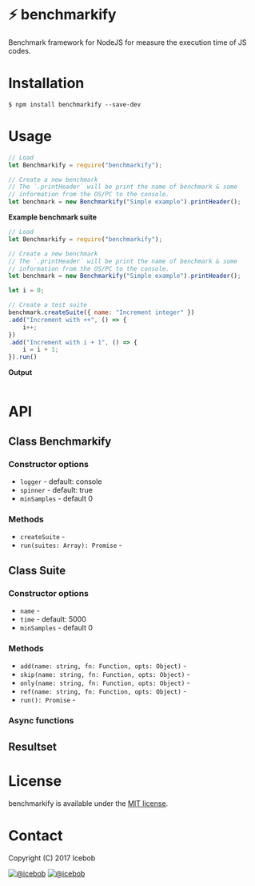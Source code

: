 # :zap: benchmarkify
Benchmark framework for NodeJS for measure the execution time of JS codes.

# Installation
```
$ npm install benchmarkify --save-dev
```

# Usage

```js
// Load
let Benchmarkify = require("benchmarkify");

// Create a new benchmark
// The `.printHeader` will be print the name of benchmark & some
// information from the OS/PC to the console.
let benchmark = new Benchmarkify("Simple example").printHeader();
```

**Example benchmark suite**
```js
// Load
let Benchmarkify = require("benchmarkify");

// Create a new benchmark
// The `.printHeader` will be print the name of benchmark & some
// information from the OS/PC to the console.
let benchmark = new Benchmarkify("Simple example").printHeader();

let i = 0;

// Create a test suite
benchmark.createSuite({ name: "Increment integer" })
.add("Increment with ++", () => {
	i++;
})
.add("Increment with i + 1", () => {
	i = i + 1;
}).run()
```

**Output**
```

```

# API

## Class Benchmarkify

### Constructor options
* `logger` - default: console
* `spinner` - default: true
* `minSamples` - default 0

### Methods
* `createSuite` -
* `run(suites: Array): Promise` - 

## Class Suite

### Constructor options
* `name` - 
* `time` - default: 5000
* `minSamples` - default 0

### Methods
* `add(name: string, fn: Function, opts: Object)` - 
* `skip(name: string, fn: Function, opts: Object)` - 
* `only(name: string, fn: Function, opts: Object)` - 
* `ref(name: string, fn: Function, opts: Object)` - 
* `run(): Promise` - 

### Async functions

## Resultset

# License
benchmarkify is available under the [MIT license](https://tldrlegal.com/license/mit-license).

# Contact

Copyright (C) 2017 Icebob

[![@icebob](https://img.shields.io/badge/github-icebob-green.svg)](https://github.com/icebob) [![@icebob](https://img.shields.io/badge/twitter-Icebobcsi-blue.svg)](https://twitter.com/Icebobcsi)
